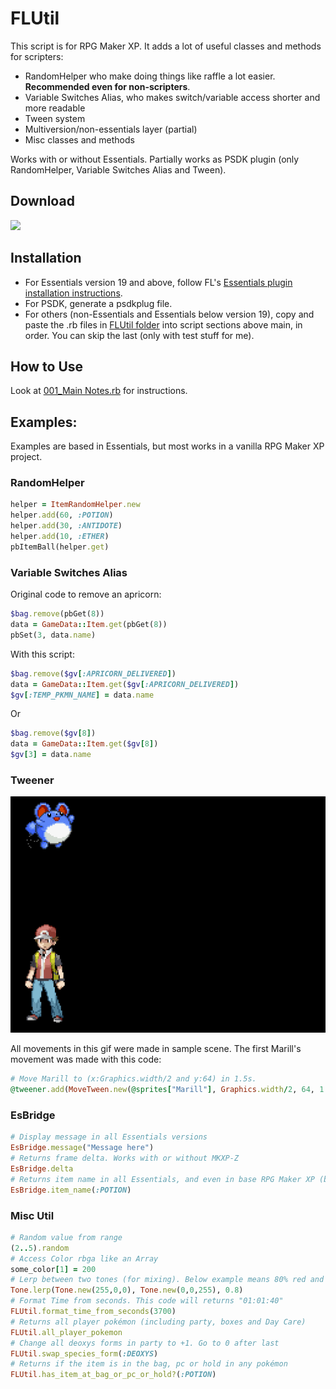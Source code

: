 # FLUtil
This script is for RPG Maker XP. It adds a lot of useful classes and methods for scripters:
- RandomHelper who make doing things like raffle a lot easier. **Recommended even for non-scripters**.
- Variable Switches Alias, who makes switch/variable access shorter and more readable
- Tween system
- Multiversion/non-essentials layer (partial)
- Misc classes and methods

Works with or without Essentials. Partially works as PSDK plugin (only RandomHelper, Variable Switches Alias and Tween).

## Download
[![](https://custom-icon-badges.demolab.com/badge/-Download-red?style=for-the-badge&logo=download&logoColor=white)](../../archive/refs/heads/main.zip)

## Installation
- For Essentials version 19 and above, follow FL's [Essentials plugin installation instructions](https://github.com/FL-/Misc/tree/main/Guides/EssentialsInstallPlugin).
- For PSDK, generate a psdkplug file.
- For others (non-Essentials and Essentials below version 19), copy and paste the .rb files in [FLUtil folder](/Content/Plugins/FLUtil) into script sections above main, in order. You can skip the last (only with test stuff for me).

## How to Use
Look at [001_Main Notes.rb](/Content/Plugins/FLUtil/001_Main%20Notes.rb) for instructions.

## Examples:
Examples are based in Essentials, but most works in a vanilla RPG Maker XP project.

### RandomHelper

```ruby
helper = ItemRandomHelper.new
helper.add(60, :POTION) 
helper.add(30, :ANTIDOTE)
helper.add(10, :ETHER)
pbItemBall(helper.get)
```

### Variable Switches Alias
Original code to remove an apricorn:

```ruby
$bag.remove(pbGet(8))
data = GameData::Item.get(pbGet(8))
pbSet(3, data.name)
```

With this script:
  
```ruby
$bag.remove($gv[:APRICORN_DELIVERED])
data = GameData::Item.get($gv[:APRICORN_DELIVERED])
$gv[:TEMP_PKMN_NAME] = data.name
```

Or

```ruby
$bag.remove($gv[8])
data = GameData::Item.get($gv[8])
$gv[3] = data.name
```

### Tweener
![](Screens/gif.gif)

All movements in this gif were made in sample scene. The first Marill's movement was made with this code:

```ruby
# Move Marill to (x:Graphics.width/2 and y:64) in 1.5s.
@tweener.add(MoveTween.new(@sprites["Marill"], Graphics.width/2, 64, 1.5))
```

### EsBridge

```ruby
# Display message in all Essentials versions
EsBridge.message("Message here")
# Returns frame delta. Works with or without MKXP-Z
EsBridge.delta
# Returns item name in all Essentials, and even in base RPG Maker XP (but you should use a number as parameter)
EsBridge.item_name(:POTION)
```

### Misc Util

```ruby
# Random value from range
(2..5).random
# Access Color rbga like an Array
some_color[1] = 200
# Lerp between two tones (for mixing). Below example means 80% red and 20% blue
Tone.lerp(Tone.new(255,0,0), Tone.new(0,0,255), 0.8)
# Format Time from seconds. This code will returns "01:01:40"
FLUtil.format_time_from_seconds(3700)
# Returns all player pokémon (including party, boxes and Day Care)
FLUtil.all_player_pokemon
# Change all deoxys forms in party to +1. Go to 0 after last
FLUtil.swap_species_form(:DEOXYS)
# Returns if the item is in the bag, pc or hold in any pokémon 
FLUtil.has_item_at_bag_or_pc_or_hold?(:POTION)
```
